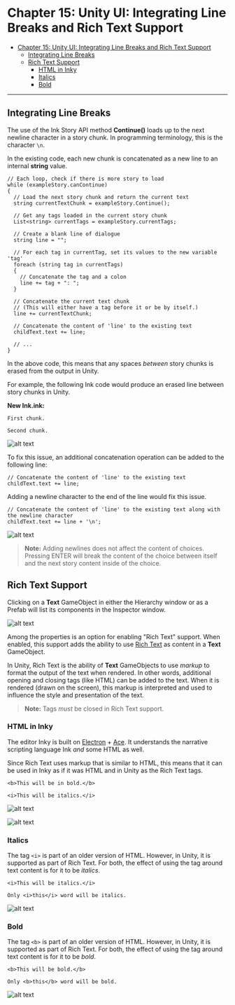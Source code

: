# Chapter 15: Unity UI: Integrating Line Breaks and Rich Text Support

- [Chapter 15: Unity UI: Integrating Line Breaks and Rich Text Support](#chapter-15-unity-ui-integrating-line-breaks-and-rich-text-support)
  - [Integrating Line Breaks](#integrating-line-breaks)
  - [Rich Text Support](#rich-text-support)
    - [HTML in Inky](#html-in-inky)
    - [Italics](#italics)
    - [Bold](#bold)

---

## Integrating Line Breaks

The use of the Ink Story API method **Continue()** loads up to the next newline character in a story chunk. In programming terminology, this is the character `\n`.

In the existing code, each new chunk is concatenated as a new line to an internal **string** value.

```CSharp
// Each loop, check if there is more story to load
while (exampleStory.canContinue)
{
  // Load the next story chunk and return the current text
  string currentTextChunk = exampleStory.Continue();

  // Get any tags loaded in the current story chunk
  List<string> currentTags = exampleStory.currentTags;

  // Create a blank line of dialogue
  string line = "";

  // For each tag in currentTag, set its values to the new variable 'tag'
  foreach (string tag in currentTags)
  {
    // Concatenate the tag and a colon
    line += tag + ": ";
  }

  // Concatenate the current text chunk
  // (This will either have a tag before it or be by itself.)
  line += currentTextChunk;

  // Concatenate the content of 'line' to the existing text
  childText.text += line;

  // ...
}
```

In the above code, this means that any spaces *between* story chunks is erased from the output in Unity.

For example, the following Ink code would produce an erased line between story chunks in Unity.

**New Ink.ink:**

```ink
First chunk.

Second chunk.
```

![alt text](./NoNewline.png "No Newline")

To fix this issue, an additional concatenation operation can be added to the following line:

```CSharp
// Concatenate the content of 'line' to the existing text
childText.text += line;
```

Adding a newline character to the end of the line would fix this issue.

```CSharp
// Concatenate the content of 'line' to the existing text along with the newline character
childText.text += line + '\n';
```

![alt text](./AddedNewline.png "Added Newline")

> **Note:** Adding newlines does not affect the content of choices. Pressing ENTER will break the content of the choice between itself and the next story content inside of the choice.

## Rich Text Support

Clicking on a **Text** GameObject in either the Hierarchy window or as a Prefab will list its components in the Inspector window.

![alt text](./TextProperties.png "Text Properties")

Among the properties is an option for enabling "Rich Text" support. When enabled, this support adds the ability to use [Rich Text](https://docs.unity3d.com/Packages/com.unity.ugui@1.0/manual/StyledText.html) as content in a **Text** GameObject.

In Unity, Rich Text is the ability of **Text** GameObjects to use *markup* to format the output of the text when rendered. In other words, additional opening and closing tags (like HTML) can be added to the text. When it is rendered (drawn on the screen), this markup is interpreted and used to influence the style and presentation of the text.

> **Note:** Tags *must* be closed in Rich Text support.

### HTML in Inky

The editor Inky is built on [Electron](https://www.electronjs.org/) + [Ace](https://ace.c9.io/). It understands the narrative scripting language Ink *and* some HTML as well.

Since Rich Text uses markup that is similar to HTML, this means that it can be used in Inky as if it was HTML and in Unity as the Rich Text tags.

```ink
<b>This will be in bold.</b>

<i>This will be italics.</i>
```

![alt text](./MarkupInInky.png "Markup in Inky")

![alt text](./MarkupRenderedInUnity.png "Markup in Unity")

### Italics

The tag `<i>` is part of an older version of HTML. However, in Unity, it is supported as part of Rich Text. For both, the effect of using the tag around text content is for it to be *italics*.

```ink
<i>This will be italics.</i>

Only <i>this</i> word will be italics.
```

![alt text](./ItalicsDemo.png "Italics Demo")

### Bold

The tag `<b>` is part of an older version of HTML. However, in Unity, it is supported as part of Rich Text. For both, the effect of using the tag around text content is for it to be *bold*.

```ink
<b>This will be bold.</b>

Only <b>this</b> word will be bold.
```

![alt text](./BoldDemo.png "Bold Demo")

